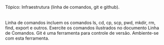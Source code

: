 Tópico: Infraestrutura (linha de comandos, git e github). </br>
</br></br>
Linha de comandos incluem os comandos ls, cd, cp, scp, pwd, mkdir, rm, find, export e outros. Exercite os comandos ilustrados no documento Linha de Comandos.
Git é uma ferramenta para controle de versão. Ambiente-se com esta ferramenta.</br>
</br></br>